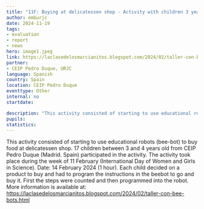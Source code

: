 ```yaml
---
title: "11F: Buying at delicatessen shop - Activity with children 3 years old and beebots"
author: emburjc
date: 2024-11-19
tags: 
- evaluation
- report
- news
hero: image1.jpeg
link: https://laclasedelosmarcianitos.blogspot.com/2024/02/taller-con-bee-bots.html
partner: 
- CEIP Pedro Duque, URJC
language: Spanish
country: Spain
location: CEIP Pedro Duque
eventtype: Other
internal: no
startdate: 

description: "This activity consisted of starting to use educational robots (bee-bot) to buy food at delicatessen shop."
pupils: 
statistics: 
---
```


This activity consisted of starting to use educational robots (bee-bot) to buy food at delicatessen shop. 17 children between 3 and 4 years old from CEIP Pedro Duque (Madrid. Spain) participated in the activity. The activity took place during the week of 11 February (International Day of Women and Girls in Science). Date: 14 February 2024 (1 hour).
Each child decided on a product to buy and had to program the instructions in the beebot to go and buy it. First the steps were counted and then programmed into the robot.
More information is available at: https://laclasedelosmarcianitos.blogspot.com/2024/02/taller-con-bee-bots.html
